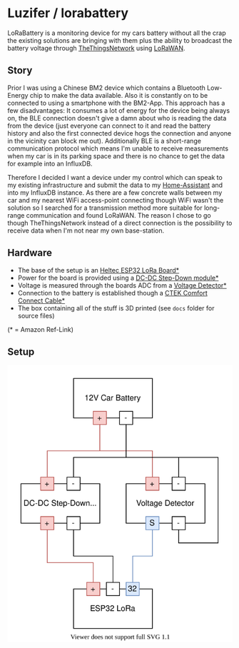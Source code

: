 # Luzifer / lorabattery

LoRaBattery is a monitoring device for my cars battery without all the crap the existing solutions are bringing with them plus the ability to broadcast the battery voltage through [TheThingsNetwork](https://www.thethingsnetwork.org/) using [LoRaWAN](https://lora-alliance.org/about-lorawan).

## Story

Prior I was using a Chinese BM2 device which contains a Bluetooth Low-Energy chip to make the data available. Also it is constantly on to be connected to using a smartphone with the BM2-App. This approach has a few disadvantages: It consumes a lot of energy for the device being always on, the BLE connection doesn't give a damn about who is reading the data from the device (just everyone can connect to it and read the battery history and also the first connected device hogs the connection and anyone in the vicinity can block me out). Additionally BLE is a short-range communication protocol which means I'm unable to receive measurements when my car is in its parking space and there is no chance to get the data for example into an InfluxDB.

Therefore I decided I want a device under my control which can speak to my existing infrastructure and submit the data to my [Home-Assistant](https://www.home-assistant.io/) and into my InfluxDB instance. As there are a few concrete walls between my car and my nearest WiFi access-point connecting though WiFi wasn't the solution so I searched for a transmission method more suitable for long-range communication and found LoRaWAN. The reason I chose to go though TheThingsNetwork instead of a direct connection is the possibility to receive data when I'm not near my own base-station.

## Hardware

- The base of the setup is an [Heltec ESP32 LoRa Board\*](https://amzn.to/2TY0uJT)
- Power for the board is provided using a [DC-DC Step-Down module\*](https://amzn.to/3eCMAVl)
- Voltage is measured through the boards ADC from a [Voltage Detector\*](https://amzn.to/3cnCiqP)
- Connection to the battery is established though a [CTEK Comfort Connect Cable\*](https://amzn.to/2Xklnkz)
- The box containing all of the stuff is 3D printed (see `docs` folder for source files)

(\* = Amazon Ref-Link)

## Setup

![](docs/connect.svg)
